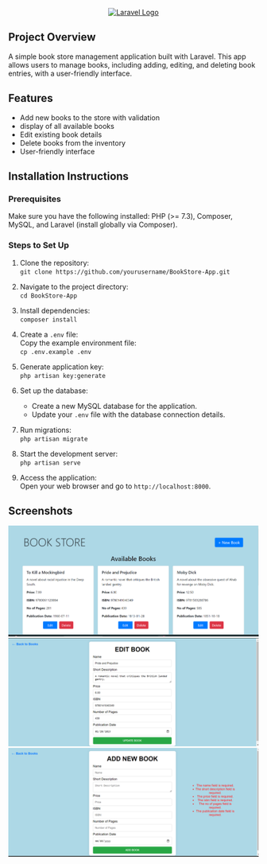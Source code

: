 <p align="center"><a href="https://laravel.com" target="_blank"><img src="https://raw.githubusercontent.com/laravel/art/master/logo-lockup/5%20SVG/2%20CMYK/1%20Full%20Color/laravel-logolockup-cmyk-red.svg" width="200" alt="Laravel Logo"></a></p>

## Project Overview
A simple book store management application built with Laravel. This app allows users to manage books, including adding, editing, and deleting book entries, with a user-friendly interface.

## Features
- Add new books to the store with validation
- display of all available books 
- Edit existing book details
- Delete books from the inventory
- User-friendly interface 
  
## Installation Instructions

### Prerequisites
Make sure you have the following installed: PHP (>= 7.3), Composer, MySQL, and Laravel (install globally via Composer).

### Steps to Set Up
1. Clone the repository:  
   `git clone https://github.com/yourusername/BookStore-App.git`

2. Navigate to the project directory:  
   `cd BookStore-App`

3. Install dependencies:  
   `composer install`

4. Create a `.env` file:  
   Copy the example environment file:  
   `cp .env.example .env`

5. Generate application key:  
   `php artisan key:generate`

6. Set up the database:  
   - Create a new MySQL database for the application.  
   - Update your `.env` file with the database connection details.

7. Run migrations:  
   `php artisan migrate`

8. Start the development server:  
   `php artisan serve`

9. Access the application:  
   Open your web browser and go to `http://localhost:8000`.
  

  ## Screenshots 

![Image 1](images/img1.png)
![Image 2](images/img3.png)
![Image 3](images/img4.png)

